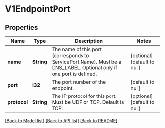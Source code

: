 # V1EndpointPort

## Properties
Name | Type | Description | Notes
------------ | ------------- | ------------- | -------------
**name** | **String** | The name of this port (corresponds to ServicePort.Name). Must be a DNS_LABEL. Optional only if one port is defined. | [optional] [default to null]
**port** | **i32** | The port number of the endpoint. | [default to null]
**protocol** | **String** | The IP protocol for this port. Must be UDP or TCP. Default is TCP. | [optional] [default to null]

[[Back to Model list]](../README.md#documentation-for-models) [[Back to API list]](../README.md#documentation-for-api-endpoints) [[Back to README]](../README.md)


